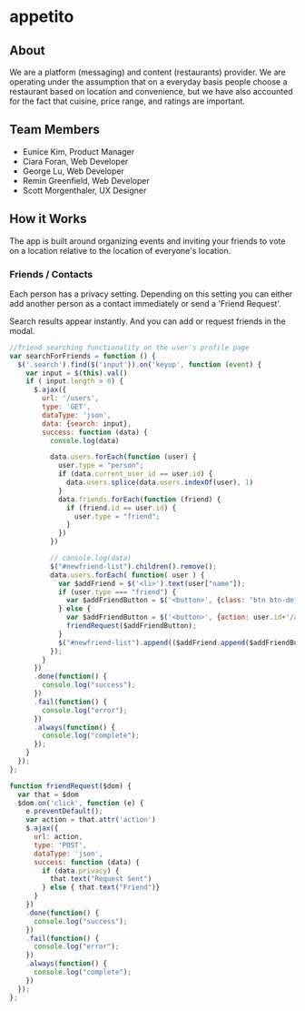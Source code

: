 # appetito


## About
We are a platform (messaging) and content (restaurants) provider.
We are operating under the assumption that on a everyday basis people choose a restaurant based on location and convenience, but we have also accounted for the fact that cuisine, price range, and ratings are important.

## Team Members

- Eunice Kim, Product Manager
- Ciara Foran, Web Developer
- George Lu, Web Developer
- Remin Greenfield, Web Developer
- Scott Morgenthaler, UX Designer

## How it Works

The app is built around organizing events and inviting your friends to vote on a location relative to the location of everyone's location.

### Friends / Contacts

Each person has a privacy setting. Depending on this setting you can either add another person as a contact immediately or send a 'Friend Request'.

Search results appear instantly. And you can add or request friends in the modal.

```javascript
//friend searching functionality on the user's profile page
var searchForFriends = function () {
  $('.search').find($('input')).on('keyup', function (event) {
    var input = $(this).val()
    if ( input.length > 0) {
      $.ajax({
        url: '/users',
        type: 'GET',
        dataType: 'json',
        data: {search: input},
        success: function (data) {
          console.log(data)

          data.users.forEach(function (user) {
            user.type = "person";
            if (data.current_user_id == user.id) {
              data.users.splice(data.users.indexOf(user), 1)
            }
            data.friends.forEach(function (friend) {
              if (friend.id == user.id) {
                user.type = "friend";
              }
            })
          })

          // console.log(data)
          $("#newfriend-list").children().remove();
          data.users.forEach( function( user ) {
            var $addFriend = $('<li>').text(user["name"]);
            if (user.type === "friend") {
              var $addFriendButton = $('<button>', {class: "btn btn-default btn-sm"}).text("Friends");
            } else {  
              var $addFriendButton = $('<button>', {action: user.id+'/add_friend', class: "btn btn-default btn-sm", method: 'POST'}).text("Add Friend");
              friendRequest($addFriendButton);
            }
            $("#newfriend-list").append(($addFriend.append($addFriendButton)))
          });
        } 
      })
      .done(function() {
        console.log("success");
      })
      .fail(function() {
        console.log("error");
      })
      .always(function() {
        console.log("complete");
      });
    }
  });  
};

function friendRequest($dom) {
  var that = $dom
  $dom.on('click', function (e) {
    e.preventDefault();
    var action = that.attr('action')
    $.ajax({
      url: action,
      type: 'POST',
      dataType: 'json',
      success: function (data) {
        if (data.privacy) {
          that.text("Request Sent")
        } else { that.text("Friend")}
      }
    })
    .done(function() {
      console.log("success");
    })
    .fail(function() {
      console.log("error");
    })
    .always(function() {
      console.log("complete");
    })
  });
};



```